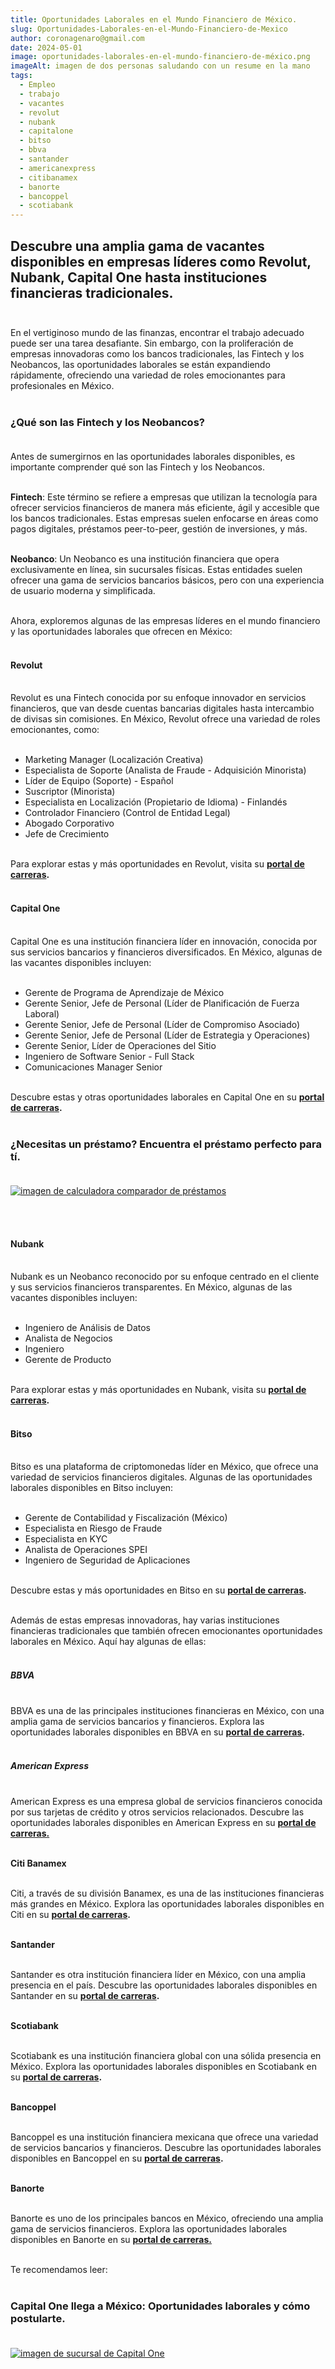 ```yaml
---
title: Oportunidades Laborales en el Mundo Financiero de México.
slug: Oportunidades-Laborales-en-el-Mundo-Financiero-de-Mexico
author: coronagenaro@gmail.com
date: 2024-05-01
image: oportunidades-laborales-en-el-mundo-financiero-de-méxico.png
imageAlt: imagen de dos personas saludando con un resume en la mano
tags:
  - Empleo
  - trabajo
  - vacantes
  - revolut
  - nubank
  - capitalone
  - bitso
  - bbva
  - santander
  - americanexpress
  - citibanamex
  - banorte
  - bancoppel
  - scotiabank
---
```

## D﻿escubre una amplia gama de vacantes disponibles en empresas líderes como Revolut, Nubank, Capital One hasta instituciones financieras tradicionales.<br/><br/>

En el vertiginoso mundo de las finanzas, encontrar el trabajo adecuado puede ser una tarea desafiante. Sin embargo, con la proliferación de empresas innovadoras como los bancos tradicionales, las Fintech y los Neobancos, las oportunidades laborales se están expandiendo rápidamente, ofreciendo una variedad de roles emocionantes para profesionales en México.<br/><br/>

### **¿Qué son las Fintech y los Neobancos?**<br/><br/>

Antes de sumergirnos en las oportunidades laborales disponibles, es importante comprender qué son las Fintech y los Neobancos.<br/><br/>

**Fintech**: Este término se refiere a empresas que utilizan la tecnología para ofrecer servicios financieros de manera más eficiente, ágil y accesible que los bancos tradicionales. Estas empresas suelen enfocarse en áreas como pagos digitales, préstamos peer-to-peer, gestión de inversiones, y más.<br/><br/>

**Neobanco**: Un Neobanco es una institución financiera que opera exclusivamente en línea, sin sucursales físicas. Estas entidades suelen ofrecer una gama de servicios bancarios básicos, pero con una experiencia de usuario moderna y simplificada.<br/><br/>

Ahora, exploremos algunas de las empresas líderes en el mundo financiero y las oportunidades laborales que ofrecen en México:<br/><br/>

#### **Revolut**<br/><br/>

Revolut es una Fintech conocida por su enfoque innovador en servicios financieros, que van desde cuentas bancarias digitales hasta intercambio de divisas sin comisiones. En México, Revolut ofrece una variedad de roles emocionantes, como:<br/><br/>

* Marketing Manager (Localización Creativa)
* Especialista de Soporte (Analista de Fraude - Adquisición Minorista)
* Líder de Equipo (Soporte) - Español
* Suscriptor (Minorista)
* Especialista en Localización (Propietario de Idioma) - Finlandés
* Controlador Financiero (Control de Entidad Legal)
* Abogado Corporativo
* Jefe de Crecimiento<br/><br/>

Para explorar estas y más oportunidades en Revolut, visita su **[portal de carreras](https://www.revolut.com/careers/?city=Mexico+City).**<br/><br/>

#### **Capital One**<br/><br/>

Capital One es una institución financiera líder en innovación, conocida por sus servicios bancarios y financieros diversificados. En México, algunas de las vacantes disponibles incluyen:<br/><br/>

* Gerente de Programa de Aprendizaje de México
* Gerente Senior, Jefe de Personal (Líder de Planificación de Fuerza Laboral)
* Gerente Senior, Jefe de Personal (Líder de Compromiso Asociado)
* Gerente Senior, Jefe de Personal (Líder de Estrategia y Operaciones)
* Gerente Senior, Líder de Operaciones del Sitio
* Ingeniero de Software Senior - Full Stack
* Comunicaciones Manager Senior<br/><br/>

Descubre estas y otras oportunidades laborales en Capital One en su **[portal de carreras](https://www.capitalonecareers.com/search-jobs/Mexico).**<br/><br/>

### **¿﻿Necesitas un préstamo? Encuentra el préstamo perfecto para tí.**<br/><br/>

[![imagen de calculadora comparador de préstamos](calculadora-oasis.png "comparador calculadora de préstamos de Oasis Financiero")](https://oasisfinanciero.com/compara/prestamos-personales)

<br/><br/>

#### **Nubank**<br/><br/>

Nubank es un Neobanco reconocido por su enfoque centrado en el cliente y sus servicios financieros transparentes. En México, algunas de las vacantes disponibles incluyen:<br/><br/>

* Ingeniero de Análisis de Datos
* Analista de Negocios
* Ingeniero
* Gerente de Producto<br/><br/>

Para explorar estas y más oportunidades en Nubank, visita su **[portal de carreras](https://international.nubank.com.br/es/jobs/).**<br/><br/>

#### **Bitso**<br/><br/>

Bitso es una plataforma de criptomonedas líder en México, que ofrece una variedad de servicios financieros digitales. Algunas de las oportunidades laborales disponibles en Bitso incluyen:<br/><br/>

* Gerente de Contabilidad y Fiscalización (México)
* Especialista en Riesgo de Fraude
* Especialista en KYC
* Analista de Operaciones SPEI
* Ingeniero de Seguridad de Aplicaciones<br/><br/>

Descubre estas y más oportunidades en Bitso en su **[portal de carreras](https://bitso.com/jobs).**<br/><br/>

Además de estas empresas innovadoras, hay varias instituciones financieras tradicionales que también ofrecen emocionantes oportunidades laborales en México. Aquí hay algunas de ellas:<br/><br/>

##### **BBVA**<br/><br/>

BBVA es una de las principales instituciones financieras en México, con una amplia gama de servicios bancarios y financieros. Explora las oportunidades laborales disponibles en BBVA en su **[portal de carreras](https://bbva.csod.com/ux/ats/careersite/15/home?c=bbva&lq=Mexico&pl=ChIJU1NoiDs6BIQREZgJa760ZO0&state=ciudad%20de%20m%C3%A9xico).**<br/><br/>

##### **American Express**<br/><br/>

American Express es una empresa global de servicios financieros conocida por sus tarjetas de crédito y otros servicios relacionados. Descubre las oportunidades laborales disponibles en American Express en su **[portal de carreras.](https://aexp.eightfold.ai/careers/?pid=21790419&domain=aexp.com&sort_by=relevance&hl=es)**<br/><br/>

**Citi Banamex**<br/><br/>

Citi, a través de su división Banamex, es una de las instituciones financieras más grandes en México. Explora las oportunidades laborales disponibles en Citi en su **[portal de carreras](https://jobs.citi.com/location/mexico-jobs/287/3996063/2).**<br/><br/>

**Santander**<br/><br/>

Santander es otra institución financiera líder en México, con una amplia presencia en el país. Descubre las oportunidades laborales disponibles en Santander en su **[portal de carreras](https://santander.wd3.myworkdayjobs.com/en-US/SantanderCareers?locationCountry=e2adff9272454660ac4fdb56fc70bb51).**<br/><br/>

**Scotiabank**<br/><br/>

Scotiabank es una institución financiera global con una sólida presencia en México. Explora las oportunidades laborales disponibles en Scotiabank en su **[portal de carreras](https://empleos.scotiabank.com/buscar-trabajo/M%C3%A9xico/12568/2/3996063/23/-102/50/2).**<br/><br/>

**Bancoppel**<br/><br/>

Bancoppel es una institución financiera mexicana que ofrece una variedad de servicios bancarios y financieros. Descubre las oportunidades laborales disponibles en Bancoppel en su **[portal de carreras](https://bsa.bancoppel.com/bolsadetrabajo/home/).**<br/><br/>

**Banorte**<br/><br/>

Banorte es uno de los principales bancos en México, ofreciendo una amplia gama de servicios financieros. Explora las oportunidades laborales disponibles en Banorte en su **[portal de carreras.](https://empleos.banorte.com/search/?createNewAlert=false&q=&locationsearch=)**<br/><br/>

T﻿e recomendamos leer:<br/><br/>

### **Capital One llega a México: Oportunidades laborales y cómo postularte.<br/><br/>**

[![imagen de sucursal de Capital One](capital-one.jpeg "Capital One llega a México: Oportunidades laborales y cómo postularte.")](https://oasisfinanciero.com/blog/2024-05-01/capital-one-llega-a-mexico-oportunidades-laborales-y-como-postularte/)